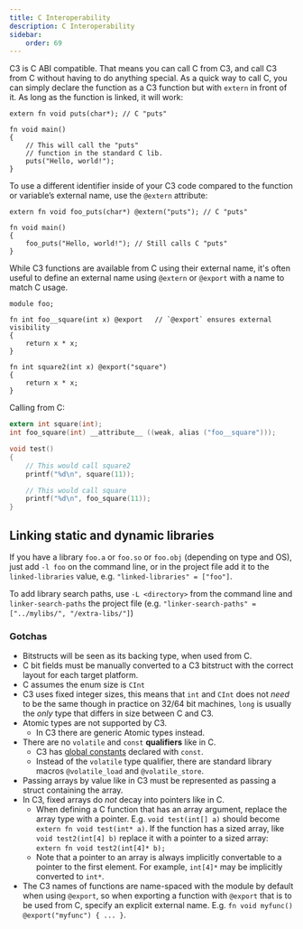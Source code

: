 ```yaml
---
title: C Interoperability
description: C Interoperability
sidebar:
    order: 69
---
```


C3 is C ABI compatible. That means you can call C from C3, and call C3 from C without having to
do anything special. As a quick way to call C, you can simply declare the function as a 
C3 function but with `extern` in front of it. As long as the function is linked, it will work:

```c3
extern fn void puts(char*); // C "puts"

fn void main()
{
    // This will call the "puts"
    // function in the standard C lib.
    puts("Hello, world!"); 
}
```

To use a different identifier inside of your C3 code compared to the function or variable’s external name, use the `@extern` attribute:

```c3
extern fn void foo_puts(char*) @extern("puts"); // C "puts"

fn void main()
{
    foo_puts("Hello, world!"); // Still calls C "puts"
}
```

While C3 functions are available from C using their external name, it's often useful to
define an external name using `@extern` or `@export` with a name to match C usage.

```c3
module foo;

fn int foo__square(int x) @export   // `@export` ensures external visibility
{
    return x * x;
}

fn int square2(int x) @export("square")
{
    return x * x;
}
```

Calling from C:

```c
extern int square(int);
int foo_square(int) __attribute__ ((weak, alias ("foo__square")));

void test()
{
    // This would call square2
    printf("%d\n", square(11));

    // This would call square
    printf("%d\n", foo_square(11));
}
```

## Linking static and dynamic libraries

If you have a library `foo.a` or `foo.so` or `foo.obj` (depending on type and OS), just add
`-l foo` on the command line, or in the project file add it to the `linked-libraries` value, e.g.
`"linked-libraries" = ["foo"]`.

To add library search paths, use `-L <directory>` from the command line and `linker-search-paths`
the project file (e.g. `"linker-search-paths" = ["../mylibs/", "/extra-libs/"]`)

### Gotchas

- Bitstructs will be seen as its backing type, when used from C. 
- C bit fields must be manually converted to a C3 bitstruct with the correct layout for each target platform.
- C assumes the enum size is `CInt`
- C3 uses fixed integer sizes, this means that `int` and `CInt` does not *need* to be the same though in practice on 32/64 bit machines, `long` is usually the *only* type that differs in size between C and C3.
- Atomic types are not supported by C3.
    - In C3 there are generic Atomic types instead.
- There are no `volatile` and `const` **qualifiers** like in C. 
    - C3 has [global constants](/language-fundamentals/naming/#global-constants) declared with `const`. 
    - Instead of the `volatile` type qualifier, there are standard library macros `@volatile_load` and `@volatile_store`.
- Passing arrays by value like in C3 must be represented as passing a struct containing the array.
- In C3, fixed arrays do *not* decay into pointers like in C. 
    - When defining a C function that has an array argument, replace the array type with a pointer. E.g. `void test(int[] a)` should become
     `extern fn void test(int* a)`. If the function has a sized array, like `void test2(int[4] b)`
     replace it with a pointer to a sized array: `extern fn void test2(int[4]* b);`      
    - Note that a pointer to an array is always implicitly convertable to a pointer to the first element. For example, `int[4]*` may be implicitly converted to `int*`.
- The C3 names of functions are name-spaced with the module by default when using `@export`, so when
 exporting a function with `@export` that is to be used from C, specify an explicit external name. E.g. `fn void myfunc() @export("myfunc") { ... }`.
